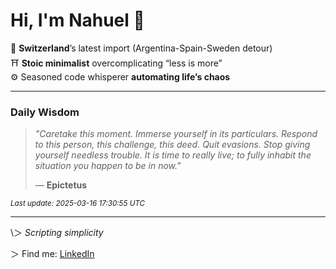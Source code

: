 # Hi, I'm Nahuel :tiger:

📍 **Switzerland**’s latest import (Argentina-Spain-Sweden detour)  
⛩️ **Stoic minimalist** overcomplicating “less is more”  
⚙️ Seasoned code whisperer **automating life’s chaos**

---

### Daily Wisdom
> _"Caretake this moment. Immerse yourself in its particulars. Respond to this person, this challenge, this deed. Quit evasions. Stop giving yourself needless trouble. It is time to really live; to fully inhabit the situation you happen to be in now."_  
>
> — **Epictetus**

<sub>*Last update: 2025-03-16 17:30:55 UTC*</sub>


---

\＞ *Scripting simplicity*

＞ Find me: [LinkedIn](https://www.linkedin.com/in/nianni)